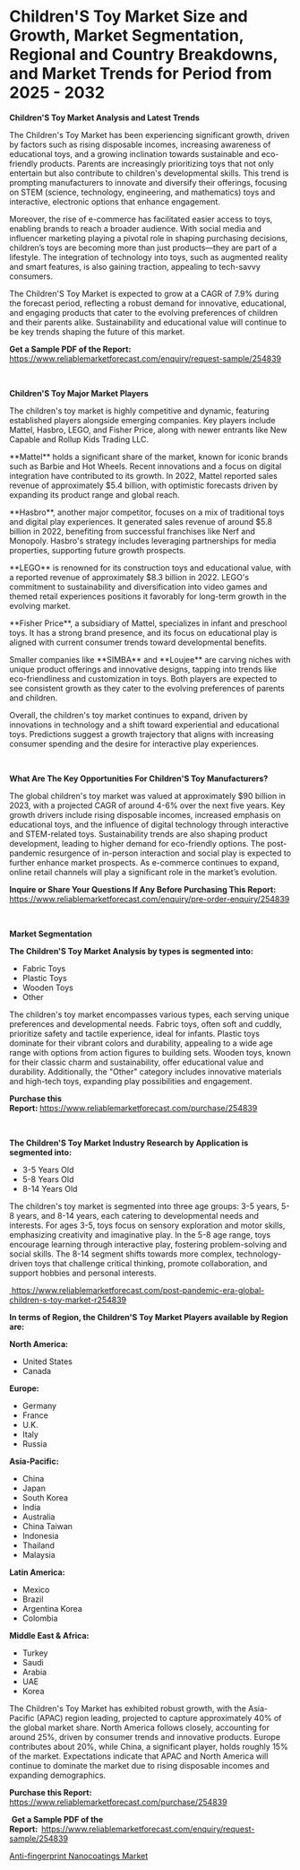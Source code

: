 <p><h1>Children'S Toy Market Size and Growth, Market Segmentation, Regional and Country Breakdowns, and Market Trends for Period from 2025 -  2032</h1></p><p><strong>Children'S Toy Market Analysis and Latest Trends</strong></p>
<p><p>The Children's Toy Market has been experiencing significant growth, driven by factors such as rising disposable incomes, increasing awareness of educational toys, and a growing inclination towards sustainable and eco-friendly products. Parents are increasingly prioritizing toys that not only entertain but also contribute to children's developmental skills. This trend is prompting manufacturers to innovate and diversify their offerings, focusing on STEM (science, technology, engineering, and mathematics) toys and interactive, electronic options that enhance engagement.</p><p>Moreover, the rise of e-commerce has facilitated easier access to toys, enabling brands to reach a broader audience. With social media and influencer marketing playing a pivotal role in shaping purchasing decisions, children’s toys are becoming more than just products—they are part of a lifestyle. The integration of technology into toys, such as augmented reality and smart features, is also gaining traction, appealing to tech-savvy consumers.</p><p>The Children'S Toy Market is expected to grow at a CAGR of 7.9% during the forecast period, reflecting a robust demand for innovative, educational, and engaging products that cater to the evolving preferences of children and their parents alike. Sustainability and educational value will continue to be key trends shaping the future of this market.</p></p>
<p><strong>Get a Sample PDF of the Report:&nbsp;</strong> <a href="https://www.reliablemarketforecast.com/enquiry/request-sample/254839?utm_campaign=3223&utm_medium=2&utm_source=Github&utm_content=ia&utm_term=30032025&utm_id=childrens-toy">https://www.reliablemarketforecast.com/enquiry/request-sample/254839</a></p>
<p>&nbsp;</p>
<p><strong>Children'S Toy Major Market Players</strong></p>
<p><p>The children's toy market is highly competitive and dynamic, featuring established players alongside emerging companies. Key players include Mattel, Hasbro, LEGO, and Fisher Price, along with newer entrants like New Capable and Rollup Kids Trading LLC.</p><p>**Mattel** holds a significant share of the market, known for iconic brands such as Barbie and Hot Wheels. Recent innovations and a focus on digital integration have contributed to its growth. In 2022, Mattel reported sales revenue of approximately $5.4 billion, with optimistic forecasts driven by expanding its product range and global reach.</p><p>**Hasbro**, another major competitor, focuses on a mix of traditional toys and digital play experiences. It generated sales revenue of around $5.8 billion in 2022, benefiting from successful franchises like Nerf and Monopoly. Hasbro's strategy includes leveraging partnerships for media properties, supporting future growth prospects.</p><p>**LEGO** is renowned for its construction toys and educational value, with a reported revenue of approximately $8.3 billion in 2022. LEGO's commitment to sustainability and diversification into video games and themed retail experiences positions it favorably for long-term growth in the evolving market.</p><p>**Fisher Price**, a subsidiary of Mattel, specializes in infant and preschool toys. It has a strong brand presence, and its focus on educational play is aligned with current consumer trends toward developmental benefits. </p><p>Smaller companies like **SIMBA** and **Loujee** are carving niches with unique product offerings and innovative designs, tapping into trends like eco-friendliness and customization in toys. Both players are expected to see consistent growth as they cater to the evolving preferences of parents and children.</p><p>Overall, the children's toy market continues to expand, driven by innovations in technology and a shift toward experiential and educational toys. Predictions suggest a growth trajectory that aligns with increasing consumer spending and the desire for interactive play experiences.</p></p>
<p>&nbsp;</p>
<p><strong>What Are The Key Opportunities For Children'S Toy Manufacturers?</strong></p>
<p><p>The global children's toy market was valued at approximately $90 billion in 2023, with a projected CAGR of around 4-6% over the next five years. Key growth drivers include rising disposable incomes, increased emphasis on educational toys, and the influence of digital technology through interactive and STEM-related toys. Sustainability trends are also shaping product development, leading to higher demand for eco-friendly options. The post-pandemic resurgence of in-person interaction and social play is expected to further enhance market prospects. As e-commerce continues to expand, online retail channels will play a significant role in the market’s evolution.</p></p>
<p><strong>Inquire or Share Your Questions If Any Before Purchasing This Report:</strong> <a href="https://www.reliablemarketforecast.com/enquiry/pre-order-enquiry/254839?utm_campaign=3223&utm_medium=2&utm_source=Github&utm_content=ia&utm_term=30032025&utm_id=childrens-toy">https://www.reliablemarketforecast.com/enquiry/pre-order-enquiry/254839</a></p>
<p>&nbsp;</p>
<p><strong>Market Segmentation</strong></p>
<p><strong>The Children'S Toy Market Analysis by types is segmented into:</strong></p>
<p><ul><li>Fabric Toys</li><li>Plastic Toys</li><li>Wooden Toys</li><li>Other</li></ul></p>
<p><p>The children's toy market encompasses various types, each serving unique preferences and developmental needs. Fabric toys, often soft and cuddly, prioritize safety and tactile experience, ideal for infants. Plastic toys dominate for their vibrant colors and durability, appealing to a wide age range with options from action figures to building sets. Wooden toys, known for their classic charm and sustainability, offer educational value and durability. Additionally, the "Other" category includes innovative materials and high-tech toys, expanding play possibilities and engagement.</p></p>
<p><strong>Purchase this Report:&nbsp;</strong><a href="https://www.reliablemarketforecast.com/purchase/254839?utm_campaign=3223&utm_medium=2&utm_source=Github&utm_content=ia&utm_term=30032025&utm_id=childrens-toy">https://www.reliablemarketforecast.com/purchase/254839</a></p>
<p>&nbsp;</p>
<p><strong>The Children'S Toy Market Industry Research by Application is segmented into:</strong></p>
<p><ul><li>3-5 Years Old</li><li>5-8 Years Old</li><li>8-14 Years Old</li></ul></p>
<p><p>The children's toy market is segmented into three age groups: 3-5 years, 5-8 years, and 8-14 years, each catering to developmental needs and interests. For ages 3-5, toys focus on sensory exploration and motor skills, emphasizing creativity and imaginative play. In the 5-8 age range, toys encourage learning through interactive play, fostering problem-solving and social skills. The 8-14 segment shifts towards more complex, technology-driven toys that challenge critical thinking, promote collaboration, and support hobbies and personal interests.</p></p>
<p><a href="https://www.reliablemarketforecast.com/post-pandemic-era-global-children-s-toy-market-r254839?utm_campaign=3223&utm_medium=2&utm_source=Github&utm_content=ia&utm_term=30032025&utm_id=childrens-toy">&nbsp;https://www.reliablemarketforecast.com/post-pandemic-era-global-children-s-toy-market-r254839</a></p>
<p><strong>In terms of Region, the Children'S Toy Market Players available by Region are:</strong></p>
<p>
    <p> <strong> North America: </strong>
        <ul>
            <li>United States</li>
            <li>Canada</li>
        </ul>
        </p> 
    <p> <strong> Europe: </strong>
        <ul>
            <li>Germany</li>
            <li>France</li>
            <li>U.K.</li>
            <li>Italy</li>
            <li>Russia</li>
        </ul>
        </p> 
    <p> <strong> Asia-Pacific: </strong>
        <ul>
            <li>China</li>
            <li>Japan</li>
            <li>South Korea</li>
            <li>India</li>
            <li>Australia</li>
            <li>China Taiwan</li>
            <li>Indonesia</li>
            <li>Thailand</li>
            <li>Malaysia</li>
        </ul>
        </p> 
    <p> <strong> Latin America: </strong>
        <ul>
            <li>Mexico</li>
            <li>Brazil</li>
            <li>Argentina Korea</li>
            <li>Colombia</li>
        </ul>
        </p> 
    <p> <strong> Middle East & Africa: </strong>
        <ul>
            <li>Turkey</li>
            <li>Saudi</li>
            <li>Arabia</li>
            <li>UAE</li>
            <li>Korea</li>
        </ul>
    </p>
    </p>
<p><p>The Children's Toy Market has exhibited robust growth, with the Asia-Pacific (APAC) region leading, projected to capture approximately 40% of the global market share. North America follows closely, accounting for around 25%, driven by consumer trends and innovative products. Europe contributes about 20%, while China, a significant player, holds roughly 15% of the market. Expectations indicate that APAC and North America will continue to dominate the market due to rising disposable incomes and expanding demographics.</p></p>
<p><strong>Purchase this Report: </strong><a href="https://www.reliablemarketforecast.com/purchase/254839?utm_campaign=3223&utm_medium=2&utm_source=Github&utm_content=ia&utm_term=30032025&utm_id=childrens-toy">https://www.reliablemarketforecast.com/purchase/254839</a></p>
<p>&nbsp;<strong>Get a Sample PDF of the Report:&nbsp;&nbsp;</strong><a href="https://www.reliablemarketforecast.com/enquiry/request-sample/254839?utm_campaign=3223&utm_medium=2&utm_source=Github&utm_content=ia&utm_term=30032025&utm_id=childrens-toy">https://www.reliablemarketforecast.com/enquiry/request-sample/254839</a></p>
<p><strong></strong></p>
<p><p><a href="https://github.com/stickkinkel/Market-Research-Report-List-1/blob/main/anti-fingerprint-nanocoatings-market.md?utm_campaign=3223&utm_medium=2&utm_source=Github&utm_content=ia&utm_term=30032025&utm_id=childrens-toy">Anti-fingerprint Nanocoatings Market</a></p></p>